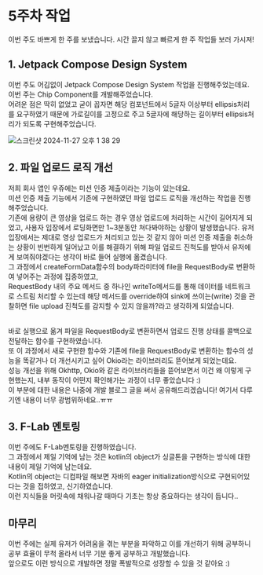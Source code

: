 # 5주차 작업
이번 주도 바쁘게 한 주를 보냈습니다.
시간 끌지 않고 빠르게 한 주 작업들 보러 가시져!

## 1. Jetpack Compose Design System
이번 주도 어김없이 Jetpack Compose Design System 작업을 진행해주었는데요.
<br/>이번 주는 Chip Component를 개발해주었습니다.
<br/>어려운 점은 딱히 없었고 굳이 꼽자면 해당 컴포넌트에서 5글자 이상부터 ellipsis처리를 요구하였기 때문에 가로길이를 고정으로 주고 5글자에 해당하는 길이부터 ellipsis처리가 되도록 구현해주었습니다.


![스크린샷 2024-11-27 오후 1 38 29](https://github.com/user-attachments/assets/17728413-fb7d-457e-92ea-3734dba681d7)


## 2. 파일 업로드 로직 개선
저희 회사 앱인 우쥬에는 미션 인증 제출이라는 기능이 있는데요. 
<br/>미션 인증 제출 기능에서 기존에 구현하였던 파일 업로드 로직을 개선하는 작업을 진행해주었습니다. 
<br/>기존에 용량이 큰 영상을 업로드 하는 경우 영상 업로드에 처리하는 시간이 길어지게 되었고, 사용자 입장에서 로딩화면만 1~3분동안 쳐다봐야하는 상황이 발생했습니다. 유저 입장에서는 제대로 영상 업로드가 처리되고 있는 것 같지 않아 미션 인증 제출을 취소하는 상황이 빈번하게 일어났고 이를 해결하기 위해 파일 업로드 진척도를 받아서 유저에게 보여줘야겠다는 생각이 바로 들어 실행에 옮겼습니다.
<br/>그 과정에서 createFormData함수의 body파라미터에 file을 RequestBody로 변환하여 넣어주는 과정에 집중하였고,
<br/>RequestBody 내의 주요 메서드 중 하나인 writeTo메서드를 통해 데이터를 네트워크로 스트림 처리할 수 있는데 해당 메서드를 override하여 sink에 쓰이는(write) 것을 관찰하면 file upload 진척도를 감지할 수 있지 않을까?라고 생각하게 되었습니다.

<br/>바로 실행으로 옮겨 파일을 RequestBody로 변환하면서 업로드 진행 상태를 콜백으로 전달하는 함수를 구현하였습니다.
<br/>또 이 과정에서 새로 구현한 함수와 기존에 file을 RequestBody로 변환하는 함수의 성능을 똑같거나 더 개선시키고 싶어 Okio라는 라이브러리도 뜯어보게 되었는데요.
<br/>성능 개선을 위해 Okhttp, Okio와 같은 라이브러리들을 뜯어보면서 이건 왜 이렇게 구현했는지, 내부 동작이 어떤지 확인해가는 과정이 너무 좋았습니다 :)
<br/>이 부분에 대한 내용은 나중에 개발 블로그 글을 써서 공유해드리겠습니다! 여기서 다루기엔 내용이 너무 광범위하네요..ㅠㅠ

## 3. F-Lab 멘토링
이번 주에도 F-Lab멘토링을 진행하였습니다. 
<br/>그 과정에서 제일 기억에 남는 것은 kotlin의 object가 싱글톤을 구현하는 방식에 대한 내용이 제일 기억에 남는데요.
<br/>Kotlin의 object는 디컴파일 해보면 자바의 eager initialization방식으로 구현되어있다는 것을 접하였고, 신기하였습니다.
<br/>이런 지식들을 머릿속에 채워나갈 때마다 기초는 항상 중요하다는 생각이 듭니다..


## 마무리
이번 주에는 실제 유저가 어려움을 겪는 부분을 파악하고 이를 개선하기 위해 공부하니 공부 효율이 무척 올라서 너무 기분 좋게 공부하고 개발했습니다.
<br/>앞으로도 이런 방식으로 개발하면 정말 폭발적으로 성장할 수 있을 것 같아요 :) 

